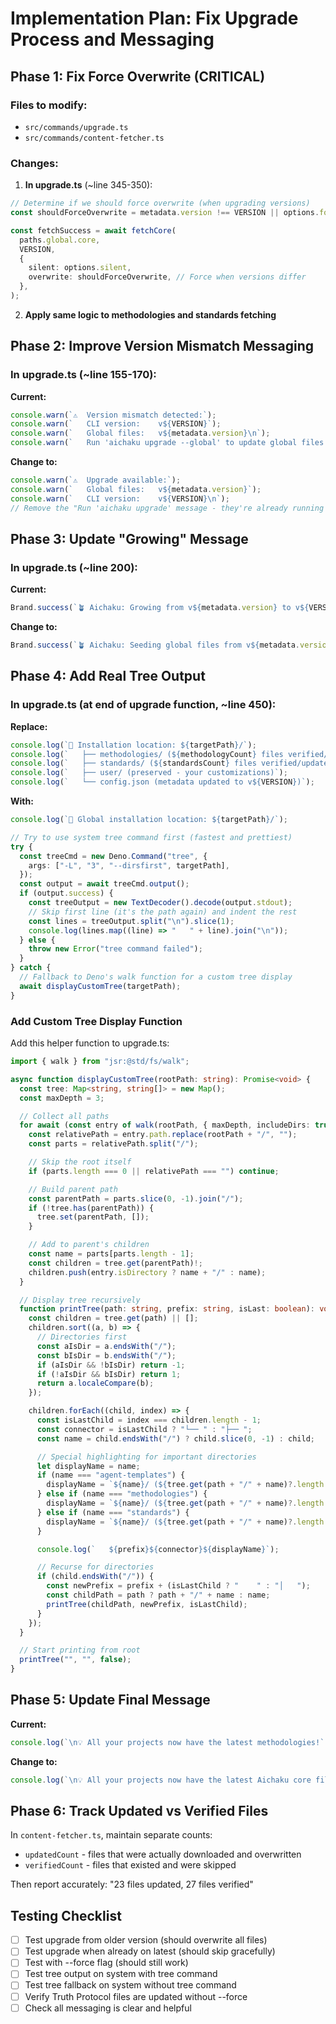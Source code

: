 # Implementation Plan: Fix Upgrade Process and Messaging

## Phase 1: Fix Force Overwrite (CRITICAL)

### Files to modify:

- `src/commands/upgrade.ts`
- `src/commands/content-fetcher.ts`

### Changes:

1. **In upgrade.ts** (~line 345-350):

```typescript
// Determine if we should force overwrite (when upgrading versions)
const shouldForceOverwrite = metadata.version !== VERSION || options.force;

const fetchSuccess = await fetchCore(
  paths.global.core,
  VERSION,
  {
    silent: options.silent,
    overwrite: shouldForceOverwrite, // Force when versions differ
  },
);
```

2. **Apply same logic to methodologies and standards fetching**

## Phase 2: Improve Version Mismatch Messaging

### In upgrade.ts (~line 155-170):

**Current:**

```typescript
console.warn(`⚠️  Version mismatch detected:`);
console.warn(`   CLI version:    v${VERSION}`);
console.warn(`   Global files:   v${metadata.version}\n`);
console.warn(`   Run 'aichaku upgrade --global' to update global files to match CLI.\n`);
```

**Change to:**

```typescript
console.warn(`⚠️  Upgrade available:`);
console.warn(`   Global files:   v${metadata.version}`);
console.warn(`   CLI version:    v${VERSION}\n`);
// Remove the "Run 'aichaku upgrade' message - they're already running it!
```

## Phase 3: Update "Growing" Message

### In upgrade.ts (~line 200):

**Current:**

```typescript
Brand.success(`🪴 Aichaku: Growing from v${metadata.version} to v${VERSION}...`);
```

**Change to:**

```typescript
Brand.success(`🪴 Aichaku: Seeding global files from v${metadata.version} to v${VERSION} to match CLI…`);
```

## Phase 4: Add Real Tree Output

### In upgrade.ts (at end of upgrade function, ~line 450):

**Replace:**

```typescript
console.log(`📁 Installation location: ${targetPath}/`);
console.log(`   ├── methodologies/ (${methodologyCount} files verified/updated)`);
console.log(`   ├── standards/ (${standardsCount} files verified/updated)`);
console.log(`   ├── user/ (preserved - your customizations)`);
console.log(`   └── config.json (metadata updated to v${VERSION})`);
```

**With:**

```typescript
console.log(`📁 Global installation location: ${targetPath}/`);

// Try to use system tree command first (fastest and prettiest)
try {
  const treeCmd = new Deno.Command("tree", {
    args: ["-L", "3", "--dirsfirst", targetPath],
  });
  const output = await treeCmd.output();
  if (output.success) {
    const treeOutput = new TextDecoder().decode(output.stdout);
    // Skip first line (it's the path again) and indent the rest
    const lines = treeOutput.split("\n").slice(1);
    console.log(lines.map((line) => "   " + line).join("\n"));
  } else {
    throw new Error("tree command failed");
  }
} catch {
  // Fallback to Deno's walk function for a custom tree display
  await displayCustomTree(targetPath);
}
```

### Add Custom Tree Display Function

Add this helper function to upgrade.ts:

```typescript
import { walk } from "jsr:@std/fs/walk";

async function displayCustomTree(rootPath: string): Promise<void> {
  const tree: Map<string, string[]> = new Map();
  const maxDepth = 3;

  // Collect all paths
  for await (const entry of walk(rootPath, { maxDepth, includeDirs: true, includeFiles: true })) {
    const relativePath = entry.path.replace(rootPath + "/", "");
    const parts = relativePath.split("/");

    // Skip the root itself
    if (parts.length === 0 || relativePath === "") continue;

    // Build parent path
    const parentPath = parts.slice(0, -1).join("/");
    if (!tree.has(parentPath)) {
      tree.set(parentPath, []);
    }

    // Add to parent's children
    const name = parts[parts.length - 1];
    const children = tree.get(parentPath)!;
    children.push(entry.isDirectory ? name + "/" : name);
  }

  // Display tree recursively
  function printTree(path: string, prefix: string, isLast: boolean): void {
    const children = tree.get(path) || [];
    children.sort((a, b) => {
      // Directories first
      const aIsDir = a.endsWith("/");
      const bIsDir = b.endsWith("/");
      if (aIsDir && !bIsDir) return -1;
      if (!aIsDir && bIsDir) return 1;
      return a.localeCompare(b);
    });

    children.forEach((child, index) => {
      const isLastChild = index === children.length - 1;
      const connector = isLastChild ? "└── " : "├── ";
      const name = child.endsWith("/") ? child.slice(0, -1) : child;

      // Special highlighting for important directories
      let displayName = name;
      if (name === "agent-templates") {
        displayName = `${name}/ (${tree.get(path + "/" + name)?.length || 0} agents)`;
      } else if (name === "methodologies") {
        displayName = `${name}/ (${tree.get(path + "/" + name)?.length || 0} items)`;
      } else if (name === "standards") {
        displayName = `${name}/ (${tree.get(path + "/" + name)?.length || 0} items)`;
      }

      console.log(`   ${prefix}${connector}${displayName}`);

      // Recurse for directories
      if (child.endsWith("/")) {
        const newPrefix = prefix + (isLastChild ? "    " : "│   ");
        const childPath = path ? path + "/" + name : name;
        printTree(childPath, newPrefix, isLastChild);
      }
    });
  }

  // Start printing from root
  printTree("", "", false);
}
```

## Phase 5: Update Final Message

**Current:**

```typescript
console.log(`\n💡 All your projects now have the latest methodologies!`);
```

**Change to:**

```typescript
console.log(`\n💡 All your projects now have the latest Aichaku core files!`);
```

## Phase 6: Track Updated vs Verified Files

In `content-fetcher.ts`, maintain separate counts:

- `updatedCount` - files that were actually downloaded and overwritten
- `verifiedCount` - files that existed and were skipped

Then report accurately: "23 files updated, 27 files verified"

## Testing Checklist

- [ ] Test upgrade from older version (should overwrite all files)
- [ ] Test upgrade when already on latest (should skip gracefully)
- [ ] Test with --force flag (should still work)
- [ ] Test tree output on system with tree command
- [ ] Test tree fallback on system without tree command
- [ ] Verify Truth Protocol files are updated without --force
- [ ] Check all messaging is clear and helpful

